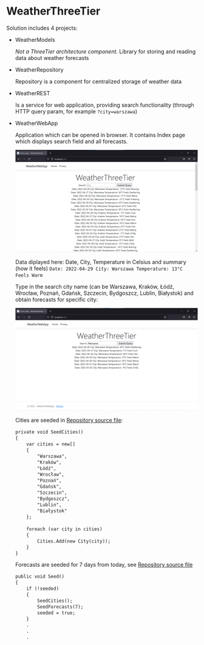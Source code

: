 ﻿# WeatherThreeTier

Solution includes 4 projects:

- WeatherModels

	*Not a ThreeTier architecture component.* Library for storing and reading data about weather forecasts

- WeatherRepository

	Repository is a component for centralized storage of weather data

- WeatherREST

	Is a service for web application, providing search functionality (through HTTP query param, for example `?city=warszawa`)

- WeatherWebApp

	Application which can be opened in browser. It contains Index page which displays search field and all forecasts.

	![Index page screenshot](./img/screen1.png)

    Data diplayed here: Date, City, Temperature in Celsius and summary (how it feels)
    `Date: 2022-04-29 City: Warszawa Temperature: 13°C Feels Warm`

	Type in the search city name (can be Warszawa, Kraków, Łódź, Wrocław, Poznań, Gdańsk, Szczecin, Bydgoszcz, Lublin, Białystok) and obtain forecasts for specific city:

    ![Search Warszawa forecasts](./img/screen2.png)
    
    Cities are seeded in [Repository source file](./WeatherRepository/Repositories/Repository.cs):

	```CSharp
	private void SeedCities()
    {
        var cities = new[]
        {
            "Warszawa",
            "Kraków",
            "Łódź",
            "Wrocław",
            "Poznań",
            "Gdańsk",
            "Szczecin",
            "Bydgoszcz",
            "Lublin",
            "Białystok"
        };

        foreach (var city in cities)
        {
            Cities.Add(new City(city));
        }
    }
	```

    Forecasts are seeded for 7 days from today, see [Repository source file](./WeatherRepository/Repositories/Repository.cs)

    ```CSharp
    public void Seed()
    {
        if (!seeded)
        {
            SeedCities();
            SeedForecasts(7);
            seeded = true;
        }
        .
        .
        .
    ```
